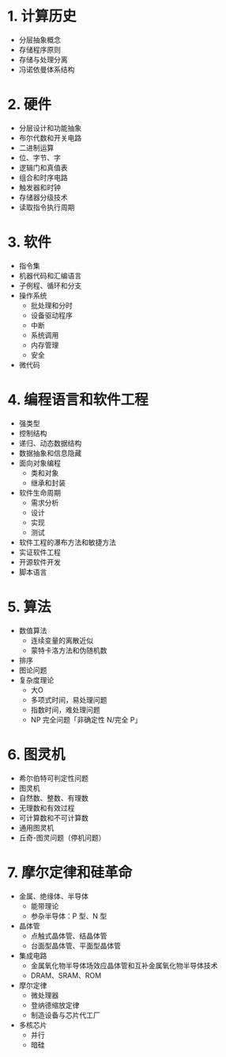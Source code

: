 # 1. 计算历史
- 分层抽象概念
- 存储程序原则
- 存储与处理分离
- 冯诺依曼体系结构
# 2. 硬件
- 分层设计和功能抽象
- 布尔代数和开关电路
- 二进制运算
- 位、字节、字
- 逻辑门和真值表
- 组合和时序电路
- 触发器和时钟
- 存储器分级技术
- 读取指令执行周期
# 3. 软件
- 指令集
- 机器代码和汇编语言
- 子例程、循环和分支
- 操作系统
	- 批处理和分时
	- 设备驱动程序
	- 中断
	- 系统调用
	- 内存管理
	- 安全
- 微代码
# 4. 编程语言和软件工程
- 强类型
- 控制结构
- 递归、动态数据结构
- 数据抽象和信息隐藏
- 面向对象编程
	- 类和对象
	- 继承和封装
- 软件生命周期
	- 需求分析
	- 设计
	- 实现
	- 测试
- 软件工程的瀑布方法和敏捷方法
- 实证软件工程
- 开源软件开发
- 脚本语言
# 5. 算法
- 数值算法
	- 连续变量的离散近似
	- 蒙特卡洛方法和伪随机数
- 排序
- 图论问题
- 复杂度理论
	- 大O
	- 多项式时间，易处理问题
	- 指数时间，难处理问题
	- NP 完全问题「非确定性 N/完全 P」
# 6. 图灵机
- 希尔伯特可判定性问题
- 图灵机
- 自然数、整数、有理数
- 无理数和有效过程
- 可计算数和不可计算数
- 通用图灵机
- 丘奇-图灵问题（停机问题）
# 7. 摩尔定律和硅革命
- 金属、绝缘体、半导体
	- 能带理论
	- 参杂半导体：P 型、N 型
- 晶体管
	- 点触式晶体管、结晶体管
	- 台面型晶体管、平面型晶体管
- 集成电路
	- 金属氧化物半导体场效应晶体管和互补金属氧化物半导体技术
	- DRAM、SRAM、ROM
- 摩尔定律
	- 微处理器
	- 登纳德缩放定律
	- 制造设备与芯片代工厂
- 多核芯片
	- 并行
	- 暗硅